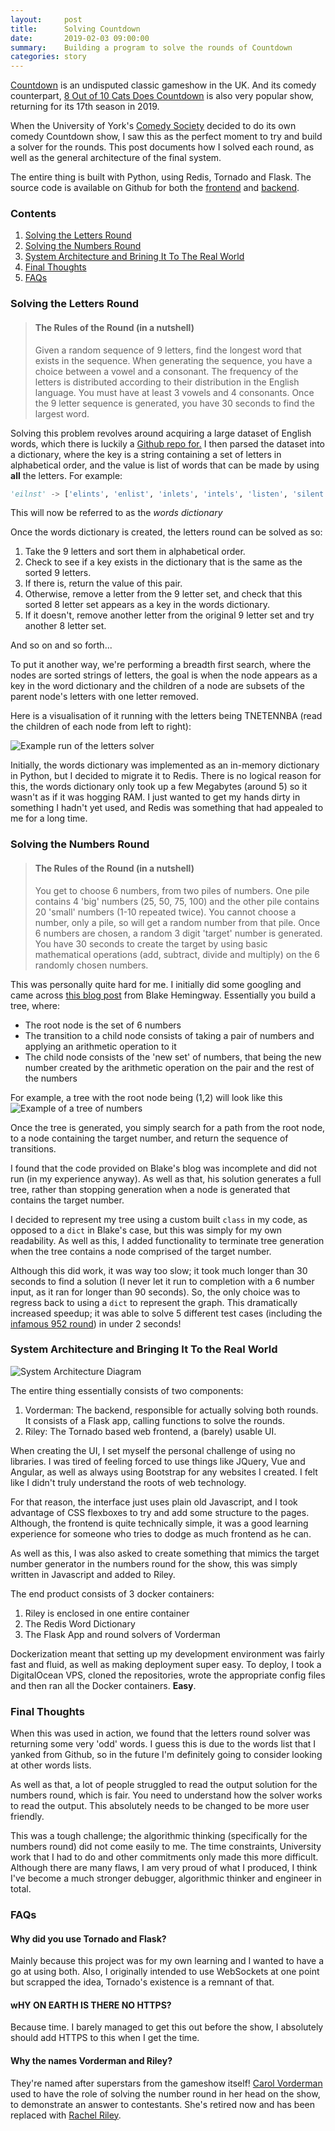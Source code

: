 ```yaml
---
layout:     post
title:      Solving Countdown
date:       2019-02-03 09:00:00
summary:    Building a program to solve the rounds of Countdown
categories: story
---
```


[Countdown](https://en.wikipedia.org/wiki/Countdown_(game_show)) is an
undisputed classic gameshow in the UK. And its comedy counterpart, [8 Out of 10
Cats Does
Countdown](https://en.wikipedia.org/wiki/8_Out_of_10_Cats_Does_Countdown) is
also very popular show, returning for its 17th season in 2019.

When the University of York's [Comedy Society](https://yorkcomedysoc.co.uk/)
decided to do its own comedy Countdown show, I saw this as the perfect moment
to try and build a solver for the rounds. This post documents how I solved each
round, as well as the general architecture of the final system.

The entire thing is built with Python, using Redis, Tornado and Flask. The
source code is available on Github for both the
[frontend](https://github.com/Q-Mart/riley) and
[backend](https://github.com/Q-Mart/vorderman).

### Contents
1. [Solving the Letters Round](#solving-the-letters-round)
2. [Solving the Numbers Round](#solving-the-numbers-round)
3. [System Architecture and Brining It To The Real World](#system-architecture-and-bringing-it-to-the-real-world)
4. [Final Thoughts](#final-thoughts)
5. [FAQs](#faqs)

### Solving the Letters Round
>#### The Rules of the Round (in a nutshell)
>Given a random sequence of 9 letters, find the longest word that exists in
>the sequence. When generating the sequence, you have a choice between a vowel
>and a consonant. The frequency of the letters is distributed according to
>their distribution in the English language. You must have at least 3 vowels
>and 4 consonants. Once the 9 letter sequence is generated, you have 30
>seconds to find the largest word.

Solving this problem revolves around acquiring a large dataset of English
words, which there is luckily a [Github repo
for.](https://github.com/dwyl/english-words) I then parsed the dataset into a
dictionary, where the key is a string containing a set of letters in
alphabetical order, and the value is list of
words that can be made by using **all** the letters. For example:
```python
'eilnst' -> ['elints', 'enlist', 'inlets', 'intels', 'listen', 'silent', 'tinsel']
```

This will now be referred to as the *words dictionary*

Once the words dictionary is created, the letters round can be solved as so:
1. Take the 9 letters and sort them in alphabetical order.
2. Check to see if a key exists in the dictionary that is the same as the
sorted 9 letters.
3. If there is, return the value of this pair.
4. Otherwise, remove a letter from the 9 letter set, and check that this sorted
8 letter set appears as a key in the words dictionary.
5. If it doesn't, remove another letter from the original 9 letter set and try
another 8 letter set.

And so on and so forth...

To put it another way, we're performing a breadth first search, where the nodes
are sorted strings of letters, the goal is when the node appears as a key in
the word dictionary and the children of a node are subsets of the parent node's
letters with one letter removed.

Here is a visualisation of it running with the letters being TNETENNBA (read
the children of each node from left to right):

![Example run of the letters solver](/images/countdown/countdown_letters_example.png)

Initially, the words dictionary was implemented as an in-memory dictionary in
Python, but I decided to migrate it to Redis. There is no logical reason for
this, the words dictionary only took up a few Megabytes (around 5) so it wasn't
as if it was hogging RAM. I just wanted to get my hands dirty in something I
hadn't yet used, and Redis was something that had appealed to me for a long
time.

### Solving the Numbers Round
>#### The Rules of the Round (in a nutshell)
>You get to choose 6 numbers, from two piles of numbers. One pile contains 4
>'big' numbers (25, 50, 75, 100) and the other pile contains 20 'small' numbers
>(1-10 repeated twice). You cannot choose a number, only a pile, so will get a
>random number from that pile. Once 6 numbers are chosen, a random 3 digit
>'target' number is generated. You have 30 seconds to create the target by using
>basic mathematical operations (add, subtract, divide and multiply) on the 6
>randomly chosen numbers.

This was personally quite hard for me. I initially did some googling and came
across [this blog post](http://blog.blakehemingway.co.uk/?p=46) from Blake
Hemingway. Essentially you build a tree, where:
- The root node is the set of 6 numbers
- The transition to a child node consists of taking a pair of numbers and
  applying an arithmetic operation to it
- The child node consists of the 'new set' of numbers, that being the new
    number created by the arithmetic operation on the pair and the rest of the
    numbers

For example, a tree with the root node being (1,2) will look like this
![Example of a tree of numbers](/images/countdown/countdown_numbers_example.png)

Once the tree is generated, you simply search for a path from the root node, to
a node containing the target number, and return the sequence of transitions.

I found that the code provided on Blake's blog was incomplete and did not run
(in my experience anyway). As well as that, his solution generates a full tree,
rather than stopping generation when a node is generated that contains the
target number.

I decided to represent my tree using a custom built `class` in my code, as
opposed to a `dict` in Blake's case, but this was simply for my own
readability. As well as this, I added functionality to terminate tree
generation when the tree contains a node comprised of the target number.

Although this did work, it was way too slow; it took much longer than 30
seconds to find a solution (I never let it run to completion with a 6 number
input, as it ran for longer than 90 seconds). So, the only choice was to
regress back to using a `dict` to represent the graph. This dramatically
increased speedup; it was able to solve 5 different test cases (including the
[infamous 952 round](https://www.youtube.com/watch?v=6mCgiaAFCu8)) in under 2
seconds!

### System Architecture and Bringing It To the Real World
![System Architecture Diagram](/images/countdown/sysarch.png)

The entire thing essentially consists of two components:
1. Vorderman: The backend, responsible for actually solving both rounds. It
   consists of a Flask app, calling functions to solve the rounds.
2. Riley: The Tornado based web frontend, a (barely) usable UI.

When creating the UI, I set myself the personal challenge of using no
libraries. I was tired of feeling forced to use things like JQuery, Vue and
Angular, as well as always using Bootstrap for any websites I created. I felt
like I didn't truly understand the roots of web technology.

For that reason, the interface just uses plain old Javascript, and I took
advantage of CSS flexboxes to try and add some structure to the pages.
Although, the frontend is quite technically simple, it was a good learning
experience for someone who tries to dodge as much frontend as he can.

As well as this, I was also asked to create something that mimics the target
number generator in the numbers round for the show, this was simply written in
Javascript and added to Riley.

The end product consists of 3 docker containers:
1. Riley is enclosed in one entire container
2. The Redis Word Dictionary
3. The Flask App and round solvers of Vorderman

Dockerization meant that setting up my development environment was fairly fast
and fluid, as well as making deployment super easy. To deploy, I took a
DigitalOcean VPS, cloned the repositories, wrote the appropriate config files
and then ran all the Docker containers. **Easy**.

### Final Thoughts
When this was used in action, we found that the letters round solver was
returning some very 'odd' words. I guess this is due to the words list that I
yanked from Github, so in the future I'm definitely going to consider looking
at other words lists.

As well as that, a lot of people struggled to read the output solution for the
numbers round, which is fair. You need to understand how the solver works to
read the output. This absolutely needs to be changed to be more user friendly.

This was a tough challenge; the algorithmic thinking (specifically for the numbers
round) did not come easily to me. The time constraints, University work that I
had to do and other commitments only made this more difficult. Although there
are many flaws, I am very proud of what I produced, I think I've become a much
stronger debugger, algorithmic thinker and engineer in total.

### FAQs

#### Why did you use Tornado and Flask?
Mainly because this project was for my own learning and I wanted to have a go
at using both. Also, I originally intended to use WebSockets at one point but
scrapped the idea, Tornado's existence is a remnant of that.

#### wHY ON EARTH IS THERE NO HTTPS?
Because time. I barely managed to get this out before the show, I absolutely
should add HTTPS to this when I get the time.

#### Why the names Vorderman and Riley?
They're named after superstars from the gameshow itself! [Carol
Vorderman](https://en.wikipedia.org/wiki/Carol_Vorderman) used to have the role
of solving the number round in her head on the show, to demonstrate an answer
to contestants. She's retired now and has been replaced with [Rachel Riley](https://en.wikipedia.org/wiki/Rachel_Riley).

